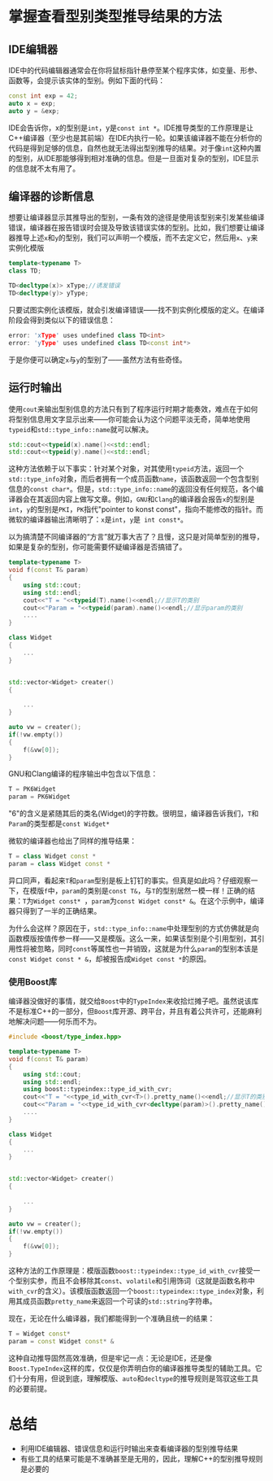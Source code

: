 # 掌握查看型别类型推导结果的方法

## IDE编辑器

IDE中的代码编辑器通常会在你将鼠标指针悬停至某个程序实体，如变量、形参、函数等，会提示该实体的型别。例如下面的代码：

```cpp
const int exp = 42;
auto x = exp;
auto y = &exp;
```

IDE会告诉你，x的型别是`int`，y是`const int *`。IDE推导类型的工作原理是让C++编译器（至少也是其前端）在IDE内执行一轮。如果该编译器不能在分析你的代码是得到足够的信息，自然也就无法得出型别推导的结果。对于像`int`这种内置的型别，从IDE那能够得到相对准确的信息。但是一旦面对复杂的型别，IDE显示的信息就不太有用了。

## 编译器的诊断信息

想要让编译器显示其推导出的型别，一条有效的途径是使用该型别来引发某些编译错误，编译器在报告错误时会提及导致该错误实体的型别。比如，我们想要让编译器推导上述`x`和`y`的型别，我们可以声明一个模版，而不去定义它，然后用`x`、`y`来实例化模版

```cpp
template<typename T>
class TD;

TD<decltype(x)> xType;//诱发错误
TD<decltype(y)> yType;
```

只要试图实例化该模版，就会引发编译错误——找不到实例化模版的定义。在编译阶段会得到类似以下的错误信息：

```cpp
error: 'xType' uses undefined class TD<int>
error: 'yType' uses undefined class TD<const int*>
```

于是你便可以确定`x`与`y`的型别了——虽然方法有些奇怪。

## 运行时输出

使用`cout`来输出型别信息的方法只有到了程序运行时期才能奏效，难点在于如何将型别信息用文字显示出来——你可能会认为这个问题平淡无奇，简单地使用`typeid`和`std::type_info::name`就可以解决。

```cpp
std::cout<<typeid(x).name()<<std::endl;
std::cout<<typeid(y).name()<<std::endl;
```

这种方法依赖于以下事实：针对某个对象，对其使用`typeid`方法，返回一个`std::type_info`对象，而后者拥有一个成员函数`name`，该函数返回一个包含型别信息的`const char*`。但是，`std::type_info::name`的返回没有任何规范，各个编译器会在其返回内容上做写文章。例如，`GNU`和`Clang`的编译器会报告`x`的型别是`int`，`y`的型别是`PKI`，`PK`指代"pointer to konst const"，指向不能修改的指针。而微软的编译器输出清晰明了：`x`是`int`，`y`是` int const*`。

以为搞清楚不同编译器的“方言”就万事大吉了？且慢，这只是对简单型别的推导，如果是复杂的型别，你可能需要怀疑编译器是否搞错了。

```cpp
template<typename T>
void f(const T& param)
{
    using std::cout;
    using std::endl;
    cout<<"T = "<<typeid(T).name()<<endl;//显示T的类别
    cout<<"Param = "<<typeid(param).name()<<endl;//显示param的类别
    ....
}

class Widget
{
    ...
}


std::vector<Widget> creater()
{
    
    ...
}

auto vw = creater();
if(!vw.empty())
{
    f(&vw[0]);
}
```

GNU和Clang编译的程序输出中包含以下信息：

```cpp
T = PK6Widget
param = PK6Widget
```

"6"的含义是紧随其后的类名(Widget)的字符数。很明显，编译器告诉我们，`T`和`Param`的类型都是`const Widget*`

微软的编译器也给出了同样的推导结果：

```cpp
T = class Widget const *
param = class Widget const *
```

异口同声，看起来`T`和`param`型别是板上钉钉的事实。但真是如此吗？仔细观察一下，在模版`f`中，`param`的类别是`const T&`，与`T`的型别居然一模一样！正确的结果：`T`为`Widget const* `，`param`为`const Widget const* &`。在这个示例中，编译器只得到了一半的正确结果。

为什么会这样？原因在于，`std::type_info::name`中处理型别的方式仿佛就是向函数模版按值传参一样——又是模版。这么一来，如果该型别是个引用型别，其引用性将被忽略，同时`const`等属性也一并销毁，这就是为什么`param`的型别本该是`const Widget const * &`，却被报告成`Widget const *`的原因。

### 使用Boost库

编译器没做好的事情，就交给`Boost`中的`TypeIndex`来收拾烂摊子吧。虽然说该库不是标准C++的一部分，但`Boost`库开源、跨平台，并且有着公共许可，还能麻利地解决问题——何乐而不为。

```cpp
#include <boost/type_index.hpp>

template<typename T>
void f(const T& param)
{
    using std::cout;
    using std::endl;
    using boost::typeindex::type_id_with_cvr;
    cout<<"T = "<<type_id_with_cvr<T>().pretty_name()<<endl;//显示T的类别
    cout<<"Param = "<<type_id_with_cvr<decltype(param)>().pretty_name()<<endl;//显示param的类别
    ....
}

class Widget
{
    ...
}


std::vector<Widget> creater()
{
    
    ...
}

auto vw = creater();
if(!vw.empty())
{
    f(&vw[0]);
}

```

这种方法的工作原理是：模版函数`boost::typeindex::type_id_with_cvr`接受一个型别实参，而且不会移除其`const`、`volatile`和引用饰词（这就是函数名称中`with_cvr`的含义）。该模版函数返回一个`boost::typeindex::type_index`对象，利用其成员函数`pretty_name`来返回一个可读的`std::string`字符串。

现在，无论在什么编译器，我们都能得到一个准确且统一的结果：

```cpp
T = Widget const*
param = const Widget const* &
```

这种自动推导固然高效准确，但是牢记一点：无论是IDE，还是像`Boost.TypeIndex`这样的库，仅仅是你弄明白你的编译器推导类型的辅助工具。它们十分有用，但说到底，理解模版、`auto`和`decltype`的推导规则是驾驭这些工具的必要前提。

# 总结

- 利用IDE编辑器、错误信息和运行时输出来查看编译器的型别推导结果
- 有些工具的结果可能是不准确甚至是无用的，因此，理解C++的型别推导规则是必要的